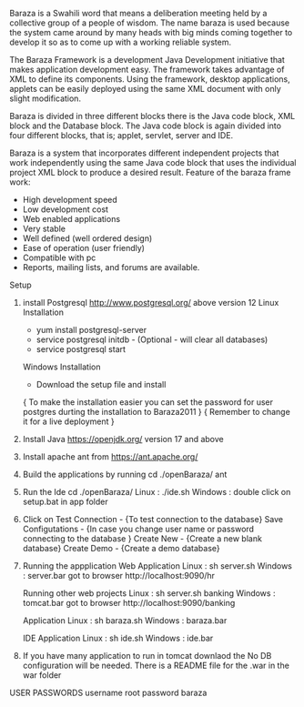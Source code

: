 Baraza is a Swahili word that means a deliberation meeting held by a collective group of a people of wisdom. The name baraza is used because the system came around by many heads with big minds coming together to develop it so as to come up with a working reliable system.

The Baraza Framework is a development Java Development initiative that makes application development easy. The framework takes advantage of XML to define its components. Using the framework, desktop applications, applets can be easily deployed using the same XML document with only slight modification.

Baraza is divided in three different blocks there is the Java code block, XML block and the Database block. The Java code block is again divided into four different blocks, that is; applet, servlet, server and IDE.

Baraza is a system that incorporates different independent projects that work independently using the same Java code block that uses the individual project XML block to produce a desired result. Feature of the baraza frame work:
- High development speed
- Low development cost
- Web enabled applications
- Very stable
- Well defined (well ordered design)
- Ease of operation (user friendly)
- Compatible with pc
- Reports, mailing lists, and forums are available.

Setup

1. install Postgresql http://www.postgresql.org/ above version 12
	Linux Installation
	- yum install postgresql-server
	- service postgresql initdb - (Optional - will clear all databases)
	- service postgresql start

	Windows Installation
	- Download the setup file and install

	{ To make the installation easier you can set the password for user postgres durting the installation to Baraza2011 }
	{ Remember to change it for a live deployment }

2. Install Java https://openjdk.org/ version 17 and above

3. Install apache ant from https://ant.apache.org/

4. Build the applications by running
cd ./openBaraza/
ant

5. Run the Ide
	cd ./openBaraza/
	Linux : ./ide.sh
	Windows : double click on setup.bat in app folder

6. Click on 
	Test Connection - {To test connection to the database}
	Save Configutations - {In case you change user name or password connecting to the database }
	Create New - {Create a new blank database}
	Create Demo - {Create a demo database}

7. Running the appplication
	Web Application
	Linux : sh server.sh
	Windows : server.bar
	got to browser http://localhost:9090/hr

	Running other web projects
	Linux : sh server.sh banking
	Windows : tomcat.bar
	got to browser http://localhost:9090/banking

	Application
	Linux : sh baraza.sh
	Windows : baraza.bar

	IDE
	Application
	Linux : sh ide.sh
	Windows : ide.bar

8. If you have many application to run in tomcat downlaod the 
	No DB configuration will be needed. There is a README file for the .war in the war folder

USER PASSWORDS
username root
password baraza



